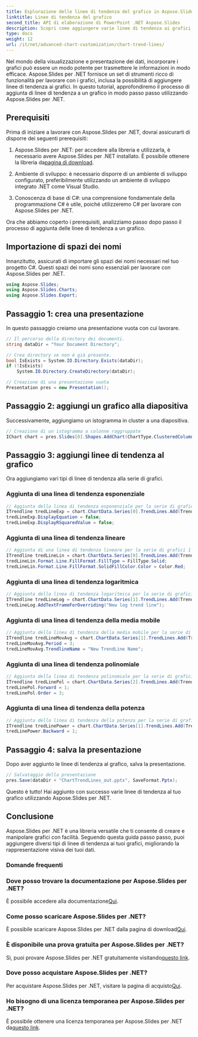 ```yaml
---
title: Esplorazione delle linee di tendenza del grafico in Aspose.Slides per .NET
linktitle: Linee di tendenza del grafico
second_title: API di elaborazione di PowerPoint .NET Aspose.Slides
description: Scopri come aggiungere varie linee di tendenza ai grafici utilizzando Aspose.Slides per .NET in questa guida passo passo. Migliora le tue capacità di visualizzazione dei dati con facilità!
type: docs
weight: 12
url: /it/net/advanced-chart-customization/chart-trend-lines/
---
```


Nel mondo della visualizzazione e presentazione dei dati, incorporare i grafici può essere un modo potente per trasmettere le informazioni in modo efficace. Aspose.Slides per .NET fornisce un set di strumenti ricco di funzionalità per lavorare con i grafici, inclusa la possibilità di aggiungere linee di tendenza ai grafici. In questo tutorial, approfondiremo il processo di aggiunta di linee di tendenza a un grafico in modo passo passo utilizzando Aspose.Slides per .NET. 

## Prerequisiti

Prima di iniziare a lavorare con Aspose.Slides per .NET, dovrai assicurarti di disporre dei seguenti prerequisiti:

1. Aspose.Slides per .NET: per accedere alla libreria e utilizzarla, è necessario avere Aspose.Slides per .NET installato. È possibile ottenere la libreria da[pagina di download](https://releases.aspose.com/slides/net/).

2. Ambiente di sviluppo: è necessario disporre di un ambiente di sviluppo configurato, preferibilmente utilizzando un ambiente di sviluppo integrato .NET come Visual Studio.

3. Conoscenza di base di C#: una comprensione fondamentale della programmazione C# è utile, poiché utilizzeremo C# per lavorare con Aspose.Slides per .NET.

Ora che abbiamo coperto i prerequisiti, analizziamo passo dopo passo il processo di aggiunta delle linee di tendenza a un grafico.

## Importazione di spazi dei nomi

Innanzitutto, assicurati di importare gli spazi dei nomi necessari nel tuo progetto C#. Questi spazi dei nomi sono essenziali per lavorare con Aspose.Slides per .NET.

```csharp
using Aspose.Slides;
using Aspose.Slides.Charts;
using Aspose.Slides.Export;
```

## Passaggio 1: crea una presentazione

In questo passaggio creiamo una presentazione vuota con cui lavorare.

```csharp
// Il percorso della directory dei documenti.
string dataDir = "Your Document Directory";

// Crea directory se non è già presente.
bool IsExists = System.IO.Directory.Exists(dataDir);
if (!IsExists)
    System.IO.Directory.CreateDirectory(dataDir);

// Creazione di una presentazione vuota
Presentation pres = new Presentation();
```

## Passaggio 2: aggiungi un grafico alla diapositiva

Successivamente, aggiungiamo un istogramma in cluster a una diapositiva.

```csharp
// Creazione di un istogramma a colonne raggruppate
IChart chart = pres.Slides[0].Shapes.AddChart(ChartType.ClusteredColumn, 20, 20, 500, 400);
```

## Passaggio 3: aggiungi linee di tendenza al grafico

Ora aggiungiamo vari tipi di linee di tendenza alla serie di grafici.

### Aggiunta di una linea di tendenza esponenziale

```csharp
// Aggiunta della linea di tendenza esponenziale per la serie di grafici 1
ITrendline tredLineExp = chart.ChartData.Series[0].TrendLines.Add(TrendlineType.Exponential);
tredLineExp.DisplayEquation = false;
tredLineExp.DisplayRSquaredValue = false;
```

### Aggiunta di una linea di tendenza lineare

```csharp
// Aggiunta di una linea di tendenza lineare per la serie di grafici 1
ITrendline tredLineLin = chart.ChartData.Series[0].TrendLines.Add(TrendlineType.Linear);
tredLineLin.Format.Line.FillFormat.FillType = FillType.Solid;
tredLineLin.Format.Line.FillFormat.SolidFillColor.Color = Color.Red;
```

### Aggiunta di una linea di tendenza logaritmica

```csharp
// Aggiunta della linea di tendenza logaritmica per la serie di grafici 2
ITrendline tredLineLog = chart.ChartData.Series[1].TrendLines.Add(TrendlineType.Logarithmic);
tredLineLog.AddTextFrameForOverriding("New log trend line");
```

### Aggiunta di una linea di tendenza della media mobile

```csharp
// Aggiunta della linea di tendenza della media mobile per la serie di grafici 2
ITrendline tredLineMovAvg = chart.ChartData.Series[1].TrendLines.Add(TrendlineType.MovingAverage);
tredLineMovAvg.Period = 3;
tredLineMovAvg.TrendlineName = "New TrendLine Name";
```

### Aggiunta di una linea di tendenza polinomiale

```csharp
// Aggiunta della linea di tendenza polinomiale per la serie di grafici 3
ITrendline tredLinePol = chart.ChartData.Series[2].TrendLines.Add(TrendlineType.Polynomial);
tredLinePol.Forward = 1;
tredLinePol.Order = 3;
```

### Aggiunta di una linea di tendenza della potenza

```csharp
// Aggiunta della linea di tendenza della potenza per la serie di grafici 3
ITrendline tredLinePower = chart.ChartData.Series[1].TrendLines.Add(TrendlineType.Power);
tredLinePower.Backward = 1;
```

## Passaggio 4: salva la presentazione

Dopo aver aggiunto le linee di tendenza al grafico, salva la presentazione.

```csharp
// Salvataggio della presentazione
pres.Save(dataDir + "ChartTrendLines_out.pptx", SaveFormat.Pptx);
```

Questo è tutto! Hai aggiunto con successo varie linee di tendenza al tuo grafico utilizzando Aspose.Slides per .NET.

## Conclusione

Aspose.Slides per .NET è una libreria versatile che ti consente di creare e manipolare grafici con facilità. Seguendo questa guida passo passo, puoi aggiungere diversi tipi di linee di tendenza ai tuoi grafici, migliorando la rappresentazione visiva dei tuoi dati.

### Domande frequenti

### Dove posso trovare la documentazione per Aspose.Slides per .NET?
 È possibile accedere alla documentazione[Qui](https://reference.aspose.com/slides/net/).

### Come posso scaricare Aspose.Slides per .NET?
 È possibile scaricare Aspose.Slides per .NET dalla pagina di download[Qui](https://releases.aspose.com/slides/net/).

### È disponibile una prova gratuita per Aspose.Slides per .NET?
 Sì, puoi provare Aspose.Slides per .NET gratuitamente visitando[questo link](https://releases.aspose.com/).

### Dove posso acquistare Aspose.Slides per .NET?
 Per acquistare Aspose.Slides per .NET, visitare la pagina di acquisto[Qui](https://purchase.aspose.com/buy).

### Ho bisogno di una licenza temporanea per Aspose.Slides per .NET?
 È possibile ottenere una licenza temporanea per Aspose.Slides per .NET da[questo link](https://purchase.aspose.com/temporary-license/).